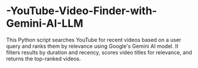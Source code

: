 # -YouTube-Video-Finder-with-Gemini-AI-LLM
This Python script searches YouTube for recent videos based on a user query and ranks them by relevance using Google's Gemini AI model. It filters results by duration and recency, scores video titles for relevance, and returns the top-ranked videos.
